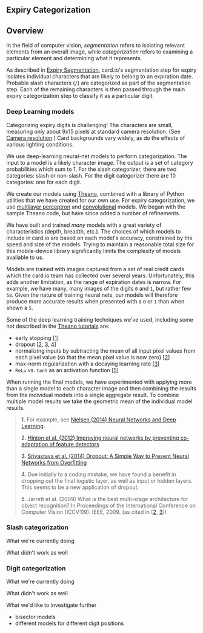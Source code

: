 Expiry Categorization
---------------------

## Overview

In the field of computer vision, *segmentation* refers to isolating relevant elements from an overall image, while *categorization* refers to examining a particular element and determining what it represents.

As described in [Expiry Segmentation](expiry_segmentation.md), card.io's segmentation step for expiry isolates individual characters that are likely to belong to an expiration date. Probable slash characters (`/`) are categorized as part of the segmentation step. Each of the remaining characters is then passed through the main expiry categorization step to classify it as a particular digit.

### Deep Learning models

Categorizing expiry digits is challenging! The characters are small, measuring only about 9x15 pixels at standard camera resolution. (See [Camera resolution](../camera-resolution.md).) Card backgrounds vary widely, as do the effects of various lighting conditions.

We use deep-learning neural-net models to perform categorization. The input to a model is a likely character image. The output is a set of category probabilities which sum to 1. For the slash categorizer, there are two categories: slash or non-slash. For the digit categorizer there are 10 categories: one for each digit.

We create our models using [Theano](http://www.deeplearning.net/software/theano/), combined with a library of Python utilities that we have created for our own use. For expiry categorization, we use [multilayer perceptron](http://www.deeplearning.net/tutorial/mlp.html#mlp) and [convolutional](http://www.deeplearning.net/tutorial/lenet.html#lenet) models. We began with the sample Theano code, but have since added a number of refinements.

We have built and trained *many* models with a great variety of characteristics (depth, breadth, etc.). The choices of which models to include in card.io are based on each model's accuracy, constrained by the speed and size of the models. Trying to maintain a reasonable total size for this mobile-device library significantly limits the complexity of models available to us.

Models are trained with images captured from a set of real credit cards which the card.io team has collected over several years. Unfortunately, this adds another limitation, as the range of expiration dates is narrow. For example, we have many, many images of the digits `0` and `1`, but rather few `5`s. Given the nature of training neural nets, our models will therefore produce more accurate results when presented with a `0` or `1` than when shown a `5`.

Some of the deep learning training techniques we've used, including some not described in the [Theano tutorials](http://www.deeplearning.net/tutorial/) are:

* early stopping [[1]](#1)
* dropout [[2](#2), [3](#3), [4](#4)]
* normalizing inputs by subtracting the mean of all input pixel values from each pixel value (so that the mean pixel value is now zero) [[2](#2)]
* max-norm regularization with a decaying learning rate [[3]](#3)
* `ReLu` vs. `tanh` as an activation function [[5]](#5)

When running the final models, we have experimented with applying more than a single model to each character image and then combining the results from the individual models into a single aggregate result. To combine multiple model results we take the geometric mean of the individual model results.

> <a id="1">1.</a> For example, see [Nielsen (2014) Neural Networks and Deep Learning](http://neuralnetworksanddeeplearning.com/chap3.html).
> 
> <a id="2">2.</a> [Hinton et al. (2012) Improving neural networks by preventing co-adaptation of feature detectors](http://arxiv.org/pdf/1207.0580.pdf)
> 
> <a id="3">3.</a> [Srivastava et al. (2014) Dropout: A Simple Way to Prevent Neural Networks from Overfitting](http://www.cs.toronto.edu/~rsalakhu/papers/srivastava14a.pdf)
>
> <a id="4">4.</a> Due initially to a coding mistake, we have found a benefit in dropping out the final logistic layer, as well as input or hidden layers. This seems to be a new application of dropout.
> 
> <a id="5">5.</a> Jarrett et al. (2009) What is the best multi-stage architecture for object recognition? In Proceedings of the International Conference on Computer Vision (ICCV’09). IEEE, 2009. (as cited in [[2](#2), [3](#3)])


### Slash categorization

What we're currently doing

What didn't work as well



### Digit categorization

What we're currently doing

What didn't work as well

What we'd like to investigate further

* bisector models
* different models for different digit positions

